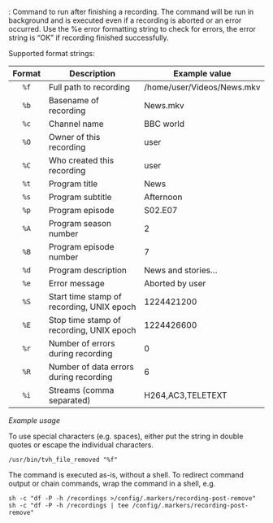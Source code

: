 : Command to run after finishing a recording. The command will be run in
  background and is executed even if a recording is aborted or an error
  occurred. Use the %e error formatting string to check for errors, the
  error string is “OK” if recording finished successfully.

 Supported format strings:


Format | Description                               | Example value
:-----:| ----------------------------------------- | -------------
`%f`   | Full path to recording                    |  /home/user/Videos/News.mkv
`%b`   | Basename of recording                     |  News.mkv
`%c`   | Channel name                              |  BBC world
`%O`   | Owner of this recording                   |  user
`%C`   | Who created this recording                |  user
`%t`   | Program title                             |  News
`%s`   | Program subtitle                          |  Afternoon
`%p`   | Program episode                           |  S02.E07
`%A`   | Program season number                     |  2
`%B`   | Program episode number                    |  7
`%d`   | Program description                       |  News and stories…
`%e`   | Error message                             |  Aborted by user
`%S`   | Start time stamp of recording, UNIX epoch |  1224421200
`%E`   | Stop time stamp of recording, UNIX epoch  |  1224426600
`%r`   | Number of errors during recording         |  0
`%R`   | Number of data errors during recording    |  6
`%i`   | Streams (comma separated)                 |  H264,AC3,TELETEXT

*Example usage*

To use special characters (e.g. spaces), either put the string in double quotes
or escape the individual characters.

```/usr/bin/tvh_file_removed "%f"```

The command is executed as-is, without a shell. To redirect command output or
chain commands, wrap the command in a shell, e.g.

```
sh -c "df -P -h /recordings >/config/.markers/recording-post-remove"
sh -c "df -P -h /recordings | tee /config/.markers/recording-post-remove"
```
